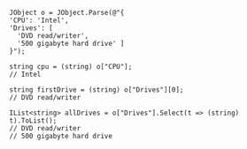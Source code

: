 ﻿<!-- import LinqToJsonBasic -->
    JObject o = JObject.Parse(@"{
    'CPU': 'Intel',
    'Drives': [
      'DVD read/writer',
      '500 gigabyte hard drive' ]
    }");
    
    string cpu = (string) o["CPU"];
    // Intel
    
    string firstDrive = (string) o["Drives"][0];
    // DVD read/writer
    
    IList<string> allDrives = o["Drives"].Select(t => (string) t).ToList();
    // DVD read/writer
    // 500 gigabyte hard drive
